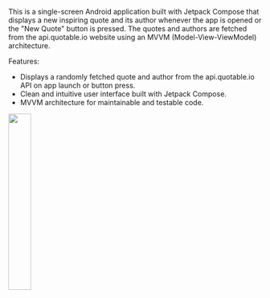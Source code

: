 This is a single-screen Android application built with Jetpack Compose that displays a new inspiring quote and its author whenever the app is opened or the "New Quote" button is pressed. 
The quotes and authors are fetched from the api.quotable.io website using an MVVM (Model-View-ViewModel) architecture.

Features:

- Displays a randomly fetched quote and author from the api.quotable.io API on app launch or button press.
- Clean and intuitive user interface built with Jetpack Compose.
- MVVM architecture for maintainable and testable code.

<img src="https://github.com/SiD19s/RandomQuoteGenerator/assets/77432907/911cc548-de00-45b4-98f6-cf133cdc44f5" width=30% height=30%>
